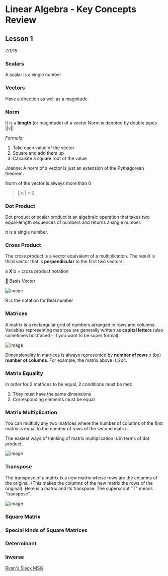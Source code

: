 # Linear Algebra - Key Concepts Review 

## Lesson 1 
_7/1/19_

### Scalars
A scalar is a single number 

### Vectors
Have a direction as well as a magnitude

### Norm
It is a **length** (or magnitude) of a vector
Norm is denoted by double pipes ||v||

_Formula:_
1. Take each value of the vector
2. Square and add them up 
3. Calculate a square root of the value 

Joanne: A norm of a vector is just an extension of the Pythagorean theorem.

Norm of the vector is always more than 0 

> ||v|| > 0 

### Dot Product
Dot product or scalar product is an algebraic operation that takes two equal-length sequences of numbers and returns a single number. 

It is a single number.

### Cross Product
The cross product is a vector equivalent of a multiplication. The result is third vector that is **perpendicular** to the first two vectors.

a **X** b = cross product notation

📌 Basis Vector

![image](https://somemathematicalmusings.files.wordpress.com/2016/02/irrational-numbers1.png)

R is the notation for Real number 

### Matrices
A matrix is a rectangular grid of numbers arranged in rows and columns. Variables representing matrices are generally written as **capital letters** (also sometimes boldfaced - if you want to be super formal). 

![image](https://i2.wp.com/www.mathbootcamps.com/wp-content/uploads/matrix-example.png?resize=364%2C149)

Dimensionality in matrices is always represented by **number of rows** x (by) **number of columns**. For example, the matrix above is 2x4.  

### Matrix Equality
In order for 2 matrices to be equal, 2 conditions must be met:

1. They must have the same dimensions
2. Corresponding elements must be equal

### Matrix Multiplication
You can multiply any two matrices where the number of columns of the first matrix is equal to the number of rows of the second matrix. 

The easiest ways of thinking of matrix multiplication is in terms of dot product. 

![image](http://www.mathcs.emory.edu/~cheung/Courses/554/Syllabus/9-parallel/FIGS/mat-mult01.gif)

### Transpose
The transpose of a matrix is a new matrix whose rows are the columns of the original. (This makes the columns of the new matrix the rows of the original). Here is a matrix and its transpose: The superscript "T" means "transpose".

![image](https://codeforwin.org/wp-content/uploads/2015/08/Transpose-of-a-matrix.png)

### Square Matrix

### Special kinds of Square Matrices

### Determinant

### Inverse


[Ryan's Slack MSG](https://lambdaschoolstudents.slack.com/archives/G9PFT4341/p1546646661129400)
